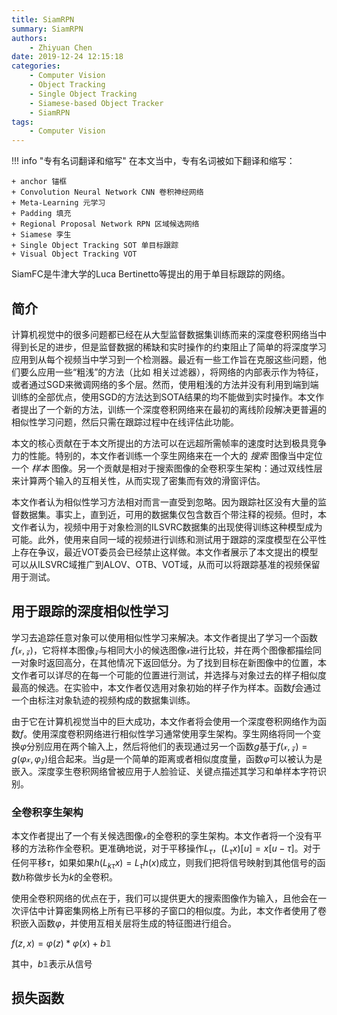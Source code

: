 ```yaml
---
title: SiamRPN
summary: SiamRPN
authors:
    - Zhiyuan Chen
date: 2019-12-24 12:15:18
categories:
    - Computer Vision
    - Object Tracking
    - Single Object Tracking
    - Siamese-based Object Tracker
    - SiamRPN
tags:
    - Computer Vision
---
```


!!! info "专有名词翻译和缩写"
    在本文当中，专有名词被如下翻译和缩写：

    + anchor 锚框
    + Convolution Neural Network CNN 卷积神经网络
    + Meta-Learning 元学习
    + Padding 填充
    + Regional Proposal Network RPN 区域候选网络
    + Siamese 孪生
    + Single Object Tracking SOT 单目标跟踪
    + Visual Object Tracking VOT

SiamFC是牛津大学的Luca Bertinetto等提出的用于单目标跟踪的网络。

## 简介

计算机视觉中的很多问题都已经在从大型监督数据集训练而来的深度卷积网络当中得到长足的进步，但是监督数据的稀缺和实时操作的约束阻止了简单的将深度学习应用到从每个视频当中学习到一个检测器。最近有一些工作旨在克服这些问题，他们要么应用一些“粗浅”的方法（比如 相关过滤器），将网络的内部表示作为特征，或者通过SGD来微调网络的多个层。然而，使用粗浅的方法并没有利用到端到端训练的全部优点，使用SGD的方法达到SOTA结果的均不能做到实时操作。本文作者提出了一个新的方法，训练一个深度卷积网络来在最初的离线阶段解决更普遍的相似性学习问题，然后只需在跟踪过程中在线评估此功能。

本文的核心贡献在于本文所提出的方法可以在远超所需帧率的速度时达到极具竞争力的性能。特别的，本文作者训练一个孪生网络来在一个大的 *搜索* 图像当中定位一个 *样本* 图像。另一个贡献是相对于搜索图像的全卷积孪生架构：通过双线性层来计算两个输入的互相关性，从而实现了密集而有效的滑窗评估。

本文作者认为相似性学习方法相对而言一直受到忽略。因为跟踪社区没有大量的监督数据集。事实上，直到近，可用的数据集仅包含数百个带注释的视频。但时，本文作者认为，视频中用于对象检测的ILSVRC数据集的出现使得训练这种模型成为可能。此外，使用来自同一域的视频进行训练和测试用于跟踪的深度模型在公平性上存在争议，最近VOT委员会已经禁止这样做。本文作者展示了本文提出的模型可以从ILSVRC域推广到ALOV、OTB、VOT域，从而可以将跟踪基准的视频保留用于测试。

## 用于跟踪的深度相似性学习

学习去追踪任意对象可以使用相似性学习来解决。本文作者提出了学习一个函数$f(\mathcal{x}, \mathcal{z})$，它将样本图像$\mathcal{z}$与相同大小的候选图像$\mathcal{x}$进行比较，并在两个图像都描绘同一对象时返回高分，在其他情况下返回低分。为了找到目标在新图像中的位置，本文作者可以详尽的在每一个可能的位置进行测试，并选择与对象过去的样子相似度最高的候选。在实验中，本文作者仅选用对象初始的样子作为样本。函数$f$会通过一个由标注对象轨迹的视频构成的数据集训练。

由于它在计算机视觉当中的巨大成功，本文作者将会使用一个深度卷积网络作为函数$f$。使用深度卷积网络进行相似性学习通常使用孪生架构。孪生网络将同一个变换$\varphi$分别应用在两个输入上，然后将他们的表现通过另一个函数$g$基于$f(\mathcal{x},\mathcal{z}) = g(\varphi\mathcal{x}, \varphi\mathcal{z})$组合起来。当$g$是一个简单的距离或者相似度度量，函数$\varphi$可以被认为是嵌入。深度孪生卷积网络曾被应用于人脸验证、关键点描述其学习和单样本字符识别。

### 全卷积孪生架构

本文作者提出了一个有关候选图像$\mathcal{x}$的全卷积的孪生架构。本文作者将一个没有平移的方法称作全卷积。更准确地说，对于平移操作$L_\tau$，$(L_{\tau} x)[u]=x[u - \tau]$。对于任何平移$\tau$，如果如果$h(L_{k\tau}x)=L_{\tau}h(x)$成立，则我们把将信号映射到其他信号的函数$h$称做步长为$k$的全卷积。

使用全卷积网络的优点在于，我们可以提供更大的搜索图像作为输入，且他会在一次评估中计算密集网格上所有已平移的子窗口的相似度。为此，本文作者使用了卷积嵌入函数$\varphi$，并使用互相关层将生成的特征图进行组合。

$f(z, x) = \varphi(z) * \varphi(x) + b\mathbb{1}$

其中，$b\mathbb{1}$表示从信号

## 损失函数


